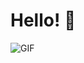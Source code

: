 # Hello! 👋

![GIF](https://media3.giphy.com/media/v1.Y2lkPTc5MGI3NjExZGJpeWtrYnF3c2d2bmJqazlnejQyODhoZWc4cnNqZDFrZ2g0MWp0eSZlcD12MV9pbnRlcm5hbF9naWZfYnlfaWQmY3Q9Zw/NcrhM3USM6TABpus85/giphy.gif)
